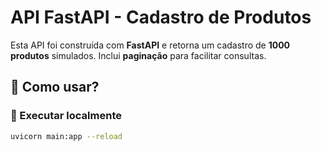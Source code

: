 # API FastAPI - Cadastro de Produtos

Esta API foi construída com **FastAPI** e retorna um cadastro de **1000 produtos** simulados. Inclui **paginação** para facilitar consultas.

## 🚀 Como usar?

### 📌 Executar localmente
```bash
uvicorn main:app --reload

